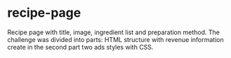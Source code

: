 # recipe-page

Recipe page with title, image, ingredient list and preparation method. The challenge
was divided into parts: HTML structure with revenue information create in the second part two ads styles with CSS.

